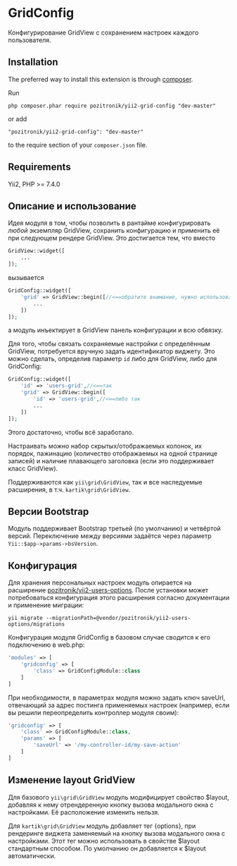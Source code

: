 GridConfig
==========
Конфигурирование GridView с сохранением настроек каждого пользователя.

Installation
------------

The preferred way to install this extension is through [composer](http://getcomposer.org/download/).

Run

```
php composer.phar require pozitronik/yii2-grid-config "dev-master"
```

or add

```
"pozitronik/yii2-grid-config": "dev-master"
```

to the require section of your `composer.json` file.


Requirements
------------

Yii2,
PHP >= 7.4.0

Описание и использование
------------------------

Идея модуля в том, чтобы позволить в рантайме конфигурировать *любой* экземпляр GridView, сохранить конфигурацию и применить её при следующем рендере GridView.
Это достигается тем, что вместо 
```php
GridView::widget([
    ...
]);
```
вызывается
```php
GridConfig::widget([
    'grid' => GridView::begin([//<==обратите внимание, нужно использовать именно ::begin() а не ::widget()
        ...
    ])
]);
```

а модуль инъектирует в GridView панель конфигурации и всю обвязку.

Для того, чтобы связать сохраняемые настройки с определённым GridView, потребуется вручную задать идентификатор виджету. Это можно сделать, определив параметр `id` либо для GridView, либо для GridConfig:

```php
GridConfig::widget([
    'id' => 'users-grid',//<==так
    'grid' => GridView::begin([
        'id' => 'users-grid',//<==либо так
        ...
    ])
]);
```

Этого достаточно, чтобы всё заработало.

Настраивать можно набор скрытых/отображаемых колонок, их порядок, пажинацию (количество отображаемых на одной странице записей) и наличие плавающего заголовка (если это поддерживает класс GridView). 

Поддерживаются как `yii\grid\GridView`, так и все наследуемые расширения, в т.ч. `kartik\grid\GridView`.

Версии Bootstrap
----------------

Модуль поддерживает Bootstrap третьей (по умолчанию) и четвёртой версий. Переключение между версиями задаётся через параметр `Yii::$app->params->bsVersion`.

Конфигурация
------------

Для хранения персональных настроек модуль опирается на расширение [pozitronik/yii2-users-options](https://github.com/pozitronik/yii2-users-options). После установки может потребоваться конфигурация этого расширения согласно документации и применение миграции:  

`yii migrate --migrationPath=@vendor/pozitronik/yii2-users-options/migrations`

Конфигурация модуля GridConfig в базовом случае сводится к его подключению в web.php: 

```php
'modules' => [
    'gridconfig' => [
        'class' => GridConfigModule::class
    ]
]
```

При необходимости, в параметрах модуля можно задать ключ saveUrl, отвечающий за адрес постинга применяемых настроек (например, если вы решили переопределить контроллер модуля своим):

```php
'gridconfig' => [
    'class' => GridConfigModule::class,
    'params' => [
        'saveUrl' => '/my-controller-id/my-save-action'    
    ]
]
```

Изменение layout GridView
-------------------------

Для базового `yii\grid\GridView` модуль модифицирует свойство $layout, добавляя к нему отрендеренную кнопку вызова модального окна с настройками. Её расположение изменить нельзя.

Для `kartik\grid\GridView` модуль добавляет тег {options}, при рендеринге виджета заменяемый на кнопку вызова модального окна с настройками. Этот тег можно использовать в свойстве $layout стандартным способом. По умолчанию он добавляется к $layout автоматически.   